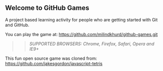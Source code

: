 ## Welcome to GitHub Games

A project based learning activity for people who are getting started with Git and GitHub.

You can play the game at: https://github.com/milindkhurd/github-games.git

>> _*SUPPORTED BROWSERS*: Chrome, Firefox, Safari, Opera and IE9+_

This fun open source game was cloned from: https://github.com/jakesgordon/javascript-tetris

